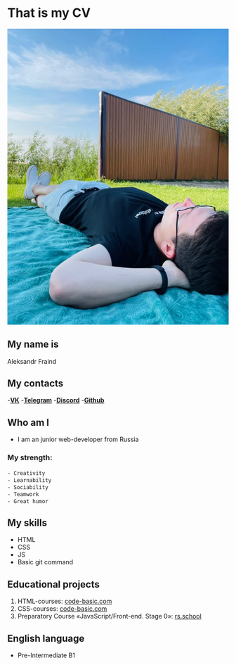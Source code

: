 # That is my CV
![My photo](/assets/cv_photo.jpg)

## My name is
Aleksandr Fraind

## My contacts
-[**VK**](https://vk.com/icelanding)
-[**Telegram**](https://t.me/U41HA)
-[**Discord**](https://discordapp.com/users/U41HA#3056)
-[**Github**](https://github.com/U41HA)

## Who am I
* I am an junior web-developer from Russia
### My strength:
    - Creativity
    - Learnability
    - Sociability
    - Teamwork
    - Great humor

## My skills
* HTML
* CSS
* JS
* Basic git command

## Educational projects
1. HTML-courses: [code-basic.com](https://ru.code-basics.com/languages/html)
2. CSS-courses: [code-basic.com](https://ru.code-basics.com/languages/css)
3. Preparatory Course «JavaScript/Front-end. Stage 0»: [rs.school](https://rs.school/js-stage0/)
## English language
* Pre-Intermediate B1